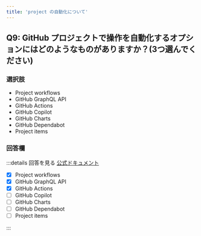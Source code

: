 ```yaml
---
title: 'project の自動化について'
---
```


## Q9: GitHub プロジェクトで操作を自動化するオプションにはどのようなものがありますか？(3つ選んでください)

### 選択肢

- Project workflows
- GitHub GraphQL API
- GitHub Actions
- GitHub Copilot
- GitHub Charts
- GitHub Dependabot
- Project items

### 回答欄

:::details 回答を見る
[公式ドキュメント](https://docs.github.com/ja/issues/planning-and-tracking-with-projects/automating-your-project/)

- [x] Project workflows
- [x] GitHub GraphQL API
- [x] GitHub Actions
- [ ] GitHub Copilot
- [ ] GitHub Charts
- [ ] GitHub Dependabot
- [ ] Project items

:::
